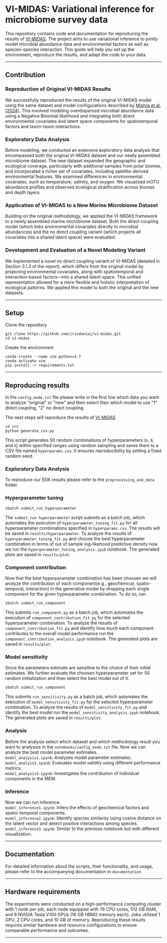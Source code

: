 # VI-MIDAS: Variational inference for microbiome survey data

This repository contains code and documentation for reproducing the results of [VI-MIDAS](https://github.com/amishra-stats/vi-midas/tree/main). The project aims to use variational inference to jointly model microbial abundance data and environmental factors as well as species-species interaction. This guide will help you set up the environment, reproduce the results, and adapt the code to your data.

---
## Contribution 

### Reproduction of Original VI-MIDAS Results
We successfully reproduced the results of the original VI-MIDAS model using the same dataset and model configurations described by [Mishra et al. (2024)](https://www.biorxiv.org/content/10.1101/2024.03.18.585474v1). This involved modeling overdispersed microbial abundance data using a Negative Binomial likelihood and integrating both direct environmental covariates and latent space components for spatiotemporal factors and taxon-taxon interactions. 

### Exploratory Data Analysis 
Before modeling, we conducted an extensive exploratory data analysis that encompassed both the original VI-MIDAS dataset and our newly assembled microbiome dataset. The new dataset expanded the geographic and ecological coverage, particularly with additional samples from polar biomes, and incorporated a richer set of covariates, including satellite-derived environmental features.
We examined differences in environmental covariates, such as temperature, salinity, and oxygen. We visualized mOTU abundance profiles and observed ecological stratification across biomes and depth layers. 

### Application of VI-MIDAS to a New Marine Microbiome Dataset
Building on the original methodology, we applied the VI-MIDAS framework to a newly assembled marine microbiome dataset. Both the direct coupling model (which links environmental covariates directly to microbial abundances) and the no direct coupling variant (which projects all covariates into a shared latent space) were evaluated. 

### Development and Evaluation of a Novel Modeling Variant
We implemented a novel no direct coupling variant of VI-MIDAS (detailed in Section 3.1.3 of the report), which differs from the original model by projecting environmental covariates, along with spatiotemporal and interaction-based factors—into a shared latent space. This unified representation allowed for a more flexible and holistic interpretation of ecological patterns. We applied this model to both the original and the new datasets. 

---
## Setup 

Clone the repository 
```
git clone https://github.com/irisdaniaj/vi-midas.git
cd vi-midas
```
Create the environment 

```
conda create --name vim python=3.7
conda activate vim
pip install -r requirements.txt
```
---
## Reproducing results 

In the `config_mode.txt` file please write in the first line which data you want to analyze "original" or "new" and then select then which model to use "1" direct coupling, "2" no direct coupling.

The next steps will reproduce the results of [VI-MIDAS](https://github.com/amishra-stats/vi-midas/tree/main)

```
cd src
python generate_csv.py
```
This script generates 50 random combinations of hyperparameters (`λ`, `ϑ`, and `k`) within specified ranges using random sampling and saves them to a CSV file named `hyperparams.csv`. It ensures reproducibility by setting a fixed random seed.

### Exploratory Data Analysis 

To reproduce our EDA results please refer to the `preprocessing_and_data` folder.  

### Hyperparameter tuning

```
sbatch submit_run_hyperparameter
```
The `submit_run hyperparameter` script submits as a batch job, which automates the execution of `hyperparameter_tuning_fit.py` for all hyperparameter combinations specified in `hyperparams.csv`. The results will be saved in `results/hyperparameter`.  To analyze the results of `hyperparameter_tuning_fit.py` and choose the best hyperparameter combination in terms of out of sample log-likehood predictive density now we run the `hyperparameter_tuning_analysis.ipyb` notebook. The generated plots are saved in `results/plot`. 

### Component contribution

Now that the best hyperparameter combination has been choosen we will analyze the contribution of each component(e.g., geochemical, spatio-temporal, interaction) in the generative model by dropping each single component for the given hyperparameter combination. To do so, run 
```
sbatch submit_run_component 
```
This submits `run_component.py` as a batch job, which automates the execution of `component_contribution_fit.py` for the selected hyperparameter combination. To analyze the results of `component_contribution_fit.py` and identify how much each component contributes to the overall model performance run the `component_contribution_analysis.ipyb` notebook. The generated plots are saved in `results/plot`. 

### Model sensitivity

Since the parameters estimate are sensitive to the choice of their initial estimates. We further evaluate the choosen hyperparameter set for 50 random initialization and then select the best model out of it.
```
sbatch submit_run_component 
```
This submits `run_sensitivity.py` as a batch job, which automates the execution of `model_sensitivity_fit.py` for the selected hyperparameter combination. To analyze the results of `model_sensitivity_fit.py` and identify the best model run the `model_sensitivity_analysis.ipyb` notebook. The generated plots are saved in `results/plot`. 

### Analysis 

Before the analysis select which dataset and which methodology result you want to analysize in the  `notebooks/config_mode.txt` file. 
Now we can analyze the best model parameter estimates. \
`model_analysis1.ipynb`: Analyzes model parameter estimates. \
`model_analyis2.ipynb`: Evaluates model validity using different performance metrics. \
`model_analysis3.ipynb`: Investigates the contribution of individual components in the MEM. 

### Inference 

Now we can run inference. \
`model_inference1.ipynb`: Infers the effects of geochemical factors and spatio-temporal components. \
`model_inference2.ipynb`: Identify species similarity using cosine distance on the latent vector and detect positive interactions among species. \
`model_inference3.ipynb`: Similar to the previous notebook but with different visualization. 

---
## Documentation 

For detailed information about the scripts, their functionality, and usage, please refer to the accompanying documentation in `documentation` 

---
## Hardware requirements 

The experiments were conducted on a high-performance computing cluster with 1 node per job, each node equipped with 76 CPU cores, 512 GB RAM, and 8 NVIDIA Tesla V100 GPUs (16 GB HBM2 memory each). Jobs utilized 1 GPU, 2 CPU cores, and 10 GB of memory. Reproducing these results requires similar hardware and resource configurations to ensure comparable performance and outcomes.

---

